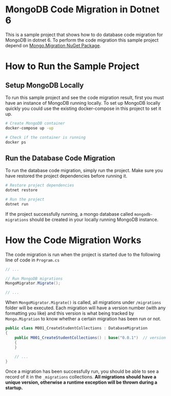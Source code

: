 # MongoDB Code Migration in Dotnet 6

This is a sample project that shows how to do database code migration for MongoDB in dotnet 6. To perform the code migration this sample
project depend on [Mongo.Migration NuGet Package](https://github.com/SRoddis/Mongo.Migration). 

# How to Run the Sample Project

## Setup MongoDB Locally

To run this sample project and see the code migration result, first you must have an instance of MongoDB running locally.
To set up MongoDB locally quickly you could use the existing docker-compose in this project to set it up.

```sh
# Create MongoDB container
docker-compose up -up

# Check if the container is running
docker ps
```

## Run the Database Code Migration

To run the database code migration, simply run the project. Make sure you have restored the project dependencies before running it.

```sh
# Restore project dependencies
dotnet restore

# Run the project
dotnet run
```

If the project successfully running, a mongo database called `mongodb-migrations` should be created in your locally running MongoDB instance.

# How the Code Migration Works

The code migration is run when the project is started due to the following line of code in `Program.cs`

```c#
// ...

// Run MongoDB migrations
MongoMigrator.Migrate();

// ...
```

When `MongoMigrator.Migrate()` is called, all migrations under `/migrations` folder will be executed. Each migration
will have a version number (with any formatting you like) and this version is what being tracked by `Mongo.Migration` to know whether a certain
migration has been run or not.

```c#
public class M001_CreateStudentCollections : DatabaseMigration
{
    public M001_CreateStudentCollections() : base("0.0.1")  // version number
    {
    }
    
    // ...
}
```

Once a migration has been successfully run, you should be able to see a record of it in the `_migrations` collections. 
**All migrations should have a unique version, otherwise a runtime exception will be thrown during a startup.**

